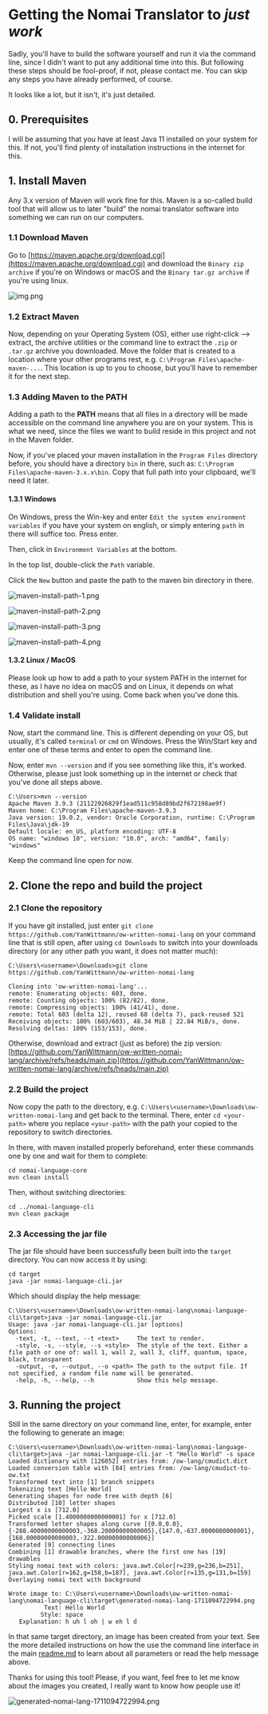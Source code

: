 # Getting the Nomai Translator to _just work_

Sadly, you'll have to build the software yourself and run it via the command line, since I didn't want to put any
additional time into this.
But following these steps should be fool-proof, if not, please contact me.
You can skip any steps you have already performed, of course.

It looks like a lot, but it isn't, it's just detailed.

## 0. Prerequisites

I will be assuming that you have at least Java 11 installed on your system for this.
If not, you'll find plenty of installation instructions in the internet for this.

## 1. Install Maven

Any 3.x version of Maven will work fine for this.
Maven is a so-called build tool that will allow us to later "build" the nomai translator software into something we can
run on our computers.

### 1.1 Download Maven

Go to [https://maven.apache.org/download.cgi](https://maven.apache.org/download.cgi) and download the
`Binary zip archive` if you're on Windows or macOS and the `Binary tar.gz archive` if you're using linux.

![img.png](doc/img/maven-install-files.png)

### 1.2 Extract Maven

Now, depending on your Operating System (OS), either use right-click --> extract, the archive utilities or the command
line to extract the `.zip` or `.tar.gz` archive you downloaded.
Move the folder that is created to a location where your other programs rest, e.g. `C:\Program Files\apache-maven-...`.
This location is up to you to choose, but you'll have to remember it for the next step.

### 1.3 Adding Maven to the PATH

Adding a path to the **PATH** means that all files in a directory will be made accessible on the command line anywhere
you are on your system.
This is what we need, since the files we want to build reside in this project and not in the Maven folder.

Now, if you've placed your maven installation in the `Program Files` directory before, you should have a directory `bin`
in there, such as: `C:\Program Files\apache-maven-3.x.x\bin`.
Copy that full path into your clipboard, we'll need it later.

#### 1.3.1 Windows

On Windows, press the Win-key and enter `Edit the system environment variables` if you have your system on english, or
simply entering `path` in there will suffice too.
Press enter.

Then, click in `Environment Variables` at the bottom.

In the top list, double-click the `Path` variable.

Click the `New` button and paste the path to the maven bin directory in there.

![maven-install-path-1.png](doc/img/maven-install-path-1.png)

![maven-install-path-2.png](doc/img/maven-install-path-2.png)

![maven-install-path-3.png](doc/img/maven-install-path-3.png)

![maven-install-path-4.png](doc/img/maven-install-path-4.png)

#### 1.3.2 Linux / MacOS

Please look up how to add a path to your system PATH in the internet for these, as I have no idea on macOS and on Linux,
it depends on what distribution and shell you're using.
Come back when you've done this.

### 1.4 Validate install

Now, start the command line.
This is different depending on your OS, but usually, it's called `terminal` or `cmd` on Windows.
Press the Win/Start key and enter one of these terms and enter to open the command line.

Now, enter `mvn --version` and if you see something like this, it's worked.
Otherwise, please just look something up in the internet or check that you've done all steps above.

```shell
C:\Users>mvn --version
Apache Maven 3.9.3 (21122926829f1ead511c958d89bd2f672198ae9f)
Maven home: C:\Program Files\apache-maven-3.9.3
Java version: 19.0.2, vendor: Oracle Corporation, runtime: C:\Program Files\Java\jdk-19
Default locale: en_US, platform encoding: UTF-8
OS name: "windows 10", version: "10.0", arch: "amd64", family: "windows"
```

Keep the command line open for now.

## 2. Clone the repo and build the project

### 2.1 Clone the repository

If you have git installed, just enter `git clone https://github.com/YanWittmann/ow-written-nomai-lang` on your command
line that is still open, after using `cd Downloads` to switch into your downloads directory (or any other path you want,
it does not matter much):

```shell
C:\Users\<username>\Downloads>git clone https://github.com/YanWittmann/ow-written-nomai-lang

Cloning into 'ow-written-nomai-lang'...
remote: Enumerating objects: 603, done.
remote: Counting objects: 100% (82/82), done.
remote: Compressing objects: 100% (41/41), done.
remote: Total 603 (delta 12), reused 68 (delta 7), pack-reused 521
Receiving objects: 100% (603/603), 48.34 MiB | 22.84 MiB/s, done.
Resolving deltas: 100% (153/153), done.
```

Otherwise, download and extract (just as before) the zip version:
[https://github.com/YanWittmann/ow-written-nomai-lang/archive/refs/heads/main.zip](https://github.com/YanWittmann/ow-written-nomai-lang/archive/refs/heads/main.zip)

### 2.2 Build the project

Now copy the path to the directory, e.g. `C:\Users\<username>\Downloads\ow-written-nomai-lang` and get back to the
terminal.
There, enter `cd <your-path>` where you replace `<your-path>` with the path your copied to the repository to switch
directories.

In there, with maven installed properly beforehand, enter these commands one by one and wait for them to complete:

```shell
cd nomai-language-core
mvn clean install
```

Then, without switching directories:

```shell
cd ../nomai-language-cli
mvn clean package
```

### 2.3 Accessing the jar file

The jar file should have been successfully been built into the `target` directory.
You can now access it by using:

```shell
cd target
java -jar nomai-language-cli.jar
```

Which should display the help message:

```shell
C:\Users\<username>\Downloads\ow-written-nomai-lang\nomai-language-cli\target>java -jar nomai-language-cli.jar
Usage: java -jar nomai-language-cli.jar [options]
Options:
  -text, -t, --text, --t <text>     The text to render.
  -style, -s, --style, --s <style>  The style of the text. Either a file path or one of: wall 1, wall 2, wall 3, cliff, quantum, space, black, transparent
  -output, -o, --output, --o <path> The path to the output file. If not specified, a random file name will be generated.
  -help, -h, --help, --h            Show this help message.

```

## 3. Running the project

Still in the same directory on your command line, enter, for example, enter the following to generate an image:

```shell
C:\Users\<username>\Downloads\ow-written-nomai-lang\nomai-language-cli\target>java -jar nomai-language-cli.jar -t "Hello World" -s space
Loaded dictionary with [126052] entries from: /ow-lang/cmudict.dict
Loaded conversion table with [84] entries from: /ow-lang/cmudict-to-ow.txt
Transformed text into [1] branch snippets
Tokenizing text [Hello World]
Generating shapes for node tree with depth [6]
Distributed [10] letter shapes
Largest x is [712.0]
Picked scale [1.4000000000000001] for x [712.0]
Transformed letter shapes along curve [{0.0,0.0},{-288.40000000000003,-368.20000000000005},{147.0,-637.0000000000001},{168.00000000000003,-322.00000000000006}]
Generated [9] connecting lines
Combining [1] drawable branches, where the first one has [19] drawables
Styling nomai text with colors: java.awt.Color[r=239,g=236,b=251], java.awt.Color[r=162,g=158,b=187], java.awt.Color[r=135,g=131,b=159]
Overlaying nomai text with background

Wrote image to: C:\Users\<username>\Downloads\ow-written-nomai-lang\nomai-language-cli\target\generated-nomai-lang-1711094722994.png
          Text: Hello World
         Style: space
   Explanation: h uh l oh | w eh l d
```

In that same target directory, an image has been created from your text.
See the more detailed instructions on how the use the command line interface in the main [readme.md](readme.md) to learn
about all parameters or read the help message above.

Thanks for using this tool!
Please, if you want, feel free to let me know about the images you created, I really want to know how people use it!

![generated-nomai-lang-1711094722994.png](doc/img/generated-nomai-lang-1711094722994.png)
